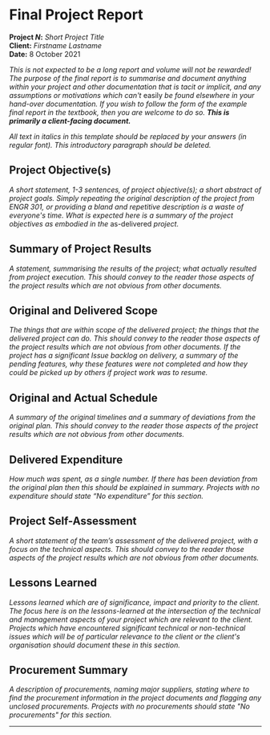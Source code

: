 # Final Project Report

**Project _N_:** _Short Project Title_<br>
**Client:** _Firstname Lastname_<br>
**Date:** 8 October 2021<br>

_This is not expected to be a long report and volume will not be rewarded! The purpose of the final report is to summarise and document anything within your project and other documentation that is tacit or implicit, and any assumptions or motivations which can't_ easily _be found elsewhere in your hand-over documentation. If you wish to follow the form of the example final report in the textbook, then you are welcome to do so. **This is primarily a client-facing document.**_

_All text in italics in this template should be replaced by your answers (in regular font). This introductory paragraph should be deleted._

## Project Objective(s)

_A short statement, 1-3 sentences, of project objective(s); a short abstract of project goals. Simply repeating the original description of the project from ENGR 301, or providing a bland and repetitive description is a waste of everyone's time. What is expected here is a summary of the project objectives as embodied in the_ as-delivered _project._

## Summary of Project Results

_A statement, summarising the results of the project; what actually resulted from project execution. This should convey to the reader those aspects of the project results which are not obvious from other documents._

## Original and Delivered Scope

_The things that are within scope of the delivered project; the things that the delivered project can do. This should convey to the reader those aspects of the project results which are not obvious from other documents. If the project has a significant Issue backlog on delivery, a summary of the pending features, why these features were not completed and how they could be picked up by others if project work was to resume._

## Original and Actual Schedule

_A summary of the original timelines and a summary of deviations from the original plan. This should convey to the reader those aspects of the project results which are not obvious from other documents._

## Delivered Expenditure

_How much was spent, as a single number. If there has been deviation from the original plan then this should be explained in summary. Projects with no expenditure should state “No expenditure” for this section._

## Project Self-Assessment

_A short statement of the team’s assessment of the delivered project, with a focus on the technical aspects. This should convey to the reader those aspects of the project results which are not obvious from other documents._

## Lessons Learned

_Lessons learned which are of significance, impact and priority to the client. The focus here is on the lessons-learned at the intersection of the technical and management aspects of your project which are relevant to the client. Projects which have encountered significant technical or non-technical issues which will be of particular relevance to the client or the client's organisation should document these in this section._

## Procurement Summary

_A description of procurements, naming major suppliers, stating where to find the procurement information in the project documents and flagging any unclosed procurements. Projects with no procurements should state "No procurements" for this section._

---
